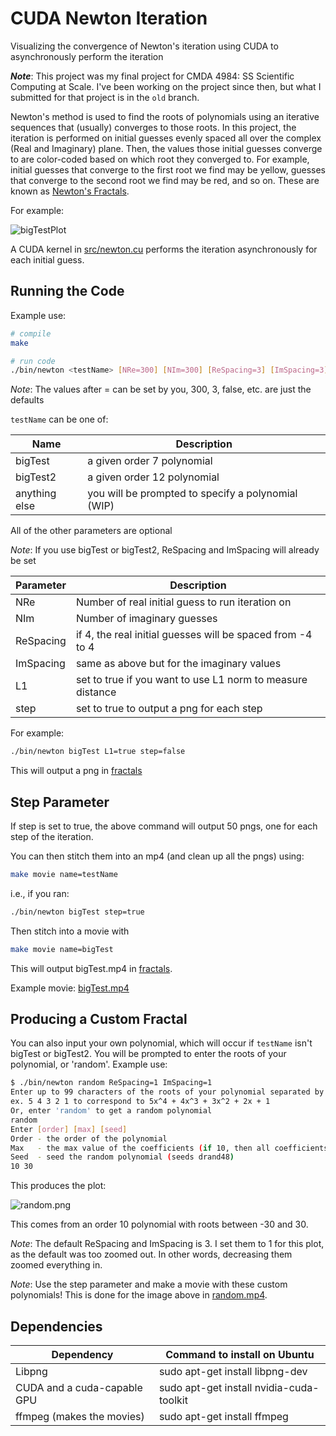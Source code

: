 # CUDA Newton Iteration

Visualizing the convergence of Newton's iteration using CUDA to asynchronously perform the iteration

***Note***: This project was my final project for CMDA 4984: SS Scientific Computing at Scale. I've been working on the project since then, but what I submitted for that project is in the `old` branch.

Newton's method is used to find the roots of polynomials using an iterative sequences that (usually) converges to those roots. In this project, the iteration is performed on initial guesses evenly spaced all over the complex (Real and Imaginary) plane. Then, the values those initial guesses converge to are color-coded based on which root they converged to. For example, initial guesses that converge to the first root we find may be yellow, guesses that converge to the second root we find may be red, and so on. These are known as [Newton's Fractals](https://en.wikipedia.org/wiki/Newton_fractal).

For example:

![bigTestPlot](fractals/bigTest.png)

A CUDA kernel in [src/newton.cu](src/newton.cu) performs the iteration asynchronously for each initial guess.

## Running the Code

Example use:

```bash
# compile
make

# run code
./bin/newton <testName> [NRe=300] [NIm=300] [ReSpacing=3] [ImSpacing=3] [L1=false] [step=false]
```

*Note*: The values after = can be set by you, 300, 3, false, etc. are just the defaults

`testName` can be one of:

| Name          | Description                                        |
|--             |--                                                  |
| bigTest       | a given order 7 polynomial                         |
| bigTest2      | a given order 12 polynomial                        |
| anything else | you will be prompted to specify a polynomial (WIP) |

All of the other parameters are optional

*Note*: If you use bigTest or bigTest2, ReSpacing and ImSpacing will already be set

| Parameter | Description                                                |
|--         | --                                                         |
| NRe       | Number of real initial guess to run iteration on           |
| NIm       | Number of imaginary guesses                                |
| ReSpacing | if 4, the real initial guesses will be spaced from -4 to 4 |
| ImSpacing | same as above but for the imaginary values                 |
| L1        | set to true if you want to use L1 norm to measure distance |
| step      | set to true to output a png for each step                  |

For example:

```bash
./bin/newton bigTest L1=true step=false
```
This will output a png in [fractals](fractals)

## Step Parameter

If step is set to true, the above command will output 50 pngs, one for each step of the iteration.

You can then stitch them into an mp4 (and clean up all the pngs) using:

```bash
make movie name=testName
```

i.e., if you ran:

```bash
./bin/newton bigTest step=true
```

Then stitch into a movie with

```bash
make movie name=bigTest
```

This will output bigTest.mp4 in [fractals](fractals).

Example movie: [bigTest.mp4](fractals/bigTest.mp4)

## Producing a Custom Fractal

You can also input your own polynomial, which will occur if `testName` isn't bigTest or bigTest2. You will be prompted to enter the roots of your polynomial, or 'random'. Example use:

```bash
$ ./bin/newton random ReSpacing=1 ImSpacing=1
Enter up to 99 characters of the roots of your polynomial separated by spaces:
ex. 5 4 3 2 1 to correspond to 5x^4 + 4x^3 + 3x^2 + 2x + 1
Or, enter 'random' to get a random polynomial
random
Enter [order] [max] [seed]
Order - the order of the polynomial
Max   - the max value of the coefficients (if 10, then all coefficients will be from -10 to 10
Seed  - seed the random polynomial (seeds drand48)
10 30
```

This produces the plot:

![random.png](fractals/random.png)

This comes from an order 10 polynomial with roots between -30 and 30.

*Note*: The default ReSpacing and ImSpacing is 3. I set them to 1 for this plot, as the default was too zoomed out. In other words, decreasing them zoomed everything in.

*Note*: Use the step parameter and make a movie with these custom polynomials! This is done for the image above in [random.mp4](fractals/random.mp4).

## Dependencies

| Dependency                  | Command to install on Ubuntu             |
|--                           |--                                        |
| Libpng                      | sudo apt-get install libpng-dev          |
| CUDA and a cuda-capable GPU | sudo apt-get install nvidia-cuda-toolkit |
| ffmpeg (makes the movies)   | sudo apt-get install ffmpeg              |
